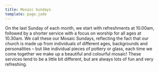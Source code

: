 ```yaml
---
title: Mosaic Sundays
template: page.jade
---
```


On the last Sunday of each month, we start with refreshments at 10.00am, followed by a shorter service with a focus on worship for all ages at 10.30am. We call these our Mosaic Sundays, reflecting the fact that our church is made up from individuals of different ages, backgrounds and personalities – but like individual pieces of pottery or glass, each time we come together we make up a beautiful and colourful mosaic! These services tend to be a little bit different, but are always lots of fun and very refreshing.
